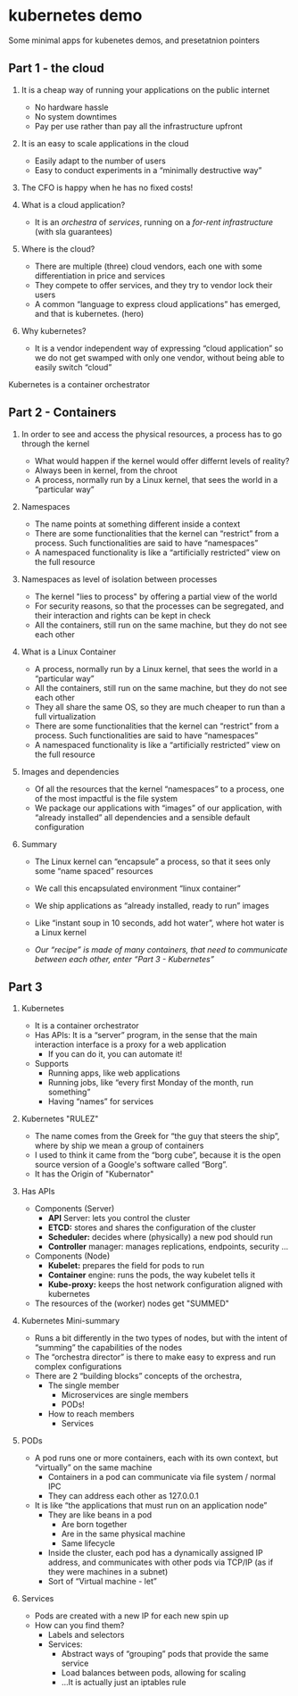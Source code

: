 # kubernetes demo
Some minimal apps for kubenetes demos, and presetatnion pointers

## Part 1 - the cloud

1. It is a cheap way of running your applications on the public internet
   - No hardware hassle
   - No system downtimes
   - Pay per use rather than pay all the infrastructure upfront

2. It is an easy to scale applications in the cloud
   - Easily adapt to the number of users
   - Easy to conduct experiments in a “minimally destructive way”

3. The CFO is happy when he has no fixed costs!


4. What is a cloud application?
   - It is an _orchestra_ of _services_, running on a _for-rent infrastructure_ (with sla guarantees)


5. Where is the cloud?
   - There are multiple (three) cloud vendors, each one with some differentiation in price and services
   - They compete to offer services, and they try to vendor lock their users
   - A common “language to express cloud applications” has emerged, and that is kubernetes. (hero)

6. Why kubernetes?
   - It is a vendor independent way of expressing “cloud application” so we do not get swamped with only one vendor, without being able to easily switch “cloud”


Kubernetes is a container orchestrator

## Part 2 - Containers
1. In order to see and access the physical resources, a process has to go through the kernel
   - What would happen if the kernel would offer differnt levels of reality?
   - Always been in kernel, from the chroot
   - A process, normally run by a Linux kernel, that sees the world in a “particular way”

2. Namespaces
   - The name points at something different inside a context
   - There are some functionalities that the kernel can “restrict” from a process. Such functionalities are said to have “namespaces”
   - A namespaced functionality is like a “artificially restricted” view on the full resource

3. Namespaces as level of isolation between processes
   - The kernel "lies to process" by offering a partial view of the world
   - For security reasons, so that the processes can be segregated, and their interaction and rights can be kept in check
   - All the containers, still run on the same machine, but they do not see each other

4. What is a Linux Container
   - A process, normally run by a Linux kernel, that sees the world in a “particular way”
   - All the containers, still run on the same machine, but they do not see each other
   - They all share the same OS, so they are much cheaper to run than a full virtualization
   - There are some functionalities that the kernel can “restrict” from a process. Such functionalities are said to have “namespaces”
   - A namespaced functionality is like a “artificially restricted” view on the full resource

5. Images and dependencies
   - Of all the resources that the kernel “namespaces” to a process, one of the most impactful is the file system
   - We package our applications with “images” of our application, with “already installed” all dependencies and a sensible default configuration
 
6. Summary
   - The Linux kernel can “encapsule” a process, so that it sees only some “name spaced” resources
   - We call this encapsulated environment “linux container”
   - We ship applications as “already installed, ready to run” images
   - Like “instant soup in 10 seconds, add hot water”, where hot water is a Linux kernel

   - _*Our “recipe” is made of many containers, that need to communicate between each other, enter “Part 3 - Kubernetes”*_

## Part 3

1. Kubernetes
   - It is a container orchestrator
   - Has APIs: It is a “server” program, in the sense that the main interaction interface is a proxy for a web application
     - If you can do it, you can automate it!
   - Supports
     - Running apps, like web applications
     - Running jobs, like “every first Monday of the month, run something”
     - Having “names” for services

2. Kubernetes "RULEZ"
   - The name comes from the Greek for “the guy that steers the ship”, where by ship we mean a group of containers
   - I used to think it came from the “borg cube”, because it is the open source version of a Google's software called “Borg”.
   - It has the Origin of "Kubernator"

3. Has APIs
   - Components (Server)
      - **API** Server: lets you control the cluster
      - **ETCD:** stores and shares the configuration of the cluster
      - **Scheduler:** decides where (physically) a new pod should run
      - **Controller** manager: manages replications, endpoints, security …
   - Components (Node)
      - **Kubelet:** prepares the field for pods to run
      - **Container** engine: runs the pods, the way kubelet tells it 
      - **Kube-proxy:** keeps the host network configuration aligned with kubernetes
   - The resources of the (worker) nodes get "SUMMED"

4. Kubernetes Mini-summary
   - Runs a bit differently in the two types of nodes, but with the intent of “summing” the capabilities of the nodes
   - The “orchestra director” is there to make easy to express and run complex configurations
   - There are 2 “building blocks” concepts of the orchestra,
      - The single member
         - Microservices are single members
         - PODs!
      - How to reach members
         - Services

5. PODs
   - A pod runs one or more containers, each with its own context, but “virtually” on the same machine
      - Containers in a pod can communicate via file system / normal IPC
      - They can address each other as 127.0.0.1
   - It is like “the applications that must run on an application node”
      - They are like beans in a pod
         - Are born together
         - Are in the same physical machine
         - Same lifecycle
      - Inside the cluster, each pod has a dynamically assigned IP address, and communicates with other pods via TCP/IP (as if they were machines in a subnet)
      - Sort of “Virtual machine - let”

6. Services
   - Pods are created with a new IP for each new spin up
   - How can you find them?
      - Labels and selectors
      - Services:
         - Abstract ways of “grouping” pods that provide the same service
         - Load balances between pods, allowing for scaling
         - …It is actually just an iptables rule



